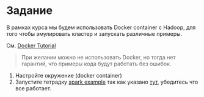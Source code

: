 # Задание


В рамках курса мы будем использовать Docker container с Hadoop, для того чтобы эмулировать кластер и запускать различные примеры.

См. [Docker Tutorial](/docker/Docker-tutorial.md)

> При желании можно не использовать Docker, но тогда нет гарантий, что примеры кода будут работать без ошибок.

1. Настройте окружение (docker container)
2. Запустите тетрадку [spark example](/lectures/hadoop_mapreduce/notebooks/start_spark_example.ipynb) так как указано [тут](/docker/Docker-tutorial.md), убедитесь что все работает.
